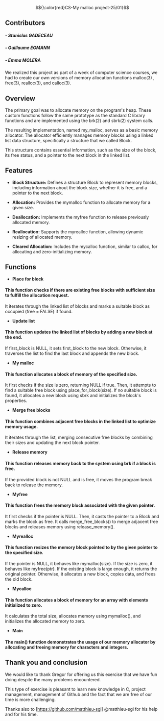 $${\color{red}CS-My malloc project-25/01}$$

## Contributors
##### - Stanislas GADECEAU
##### - Guillaume EGMANN
##### - Emma MOLERA
We realized this project as part of a week of computer science courses, we had to create our own versions of memory allocation functions malloc(3) , free(3), realloc(3), and calloc(3). 

## Overview 

The primary goal was to allocate memory on the program's heap. These custom functions follow the same prototype as the standard C library functions and are implemented using the brk(2) and sbrk(2) system calls.

The resulting implementation, named my_malloc, serves as a basic memory allocator. The allocator efficiently manages memory blocks using a linked list data structure, specifically a structure that we called Block. 

This structure contains essential information, such as the size of the block, its free status, and a pointer to the next block in the linked list.


## Features

- **Block Structure:** Defines a structure Block to represent memory blocks, including information about the block size, whether it is free, and a pointer to the next block.

- **Allocation:** Provides the mymalloc function to allocate memory for a given size.

- **Deallocation:** Implements the myfree function to release previously allocated memory.

- **Reallocation:** Supports the myrealloc function, allowing dynamic resizing of allocated memory.

- **Cleared Allocation:** Includes the mycalloc function, similar to calloc, for allocating and zero-initializing memory.



## Functions 

- **Place for block**

#### This function checks if there are existing free blocks with sufficient size to fulfill the allocation request. 

It iterates through the linked list of blocks and marks a suitable block as occupied (free = FALSE) if found.

- **Update list**

#### This function updates the linked list of blocks by adding a new block at the end. 

If first_block is NULL, it sets first_block to the new block. Otherwise, it traverses the list to find the last block and appends the new block.

- **My malloc**

#### This function allocates a block of memory of the specified size. 

It first checks if the size is zero, returning NULL if true. Then, it attempts to find a suitable free block using place_for_block(size). If no suitable block is found, it allocates a new block using sbrk and initializes the block's properties.

- **Merge free blocks**

#### This function combines adjacent free blocks in the linked list to optimize memory usage. 

It iterates through the list, merging consecutive free blocks by combining their sizes and updating the next block pointer.

- **Release memory**

#### This function releases memory back to the system using brk if a block is free. 

If the provided block is not NULL and is free, it moves the program break back to release the memory.

- **Myfree**

#### This function frees the memory block associated with the given pointer. 

It first checks if the pointer is NULL. Then, it casts the pointer to a Block and marks the block as free. It calls merge_free_blocks() to merge adjacent free blocks and releases memory using release_memory().

- **Myrealloc**

#### This function resizes the memory block pointed to by the given pointer to the specified size. 

If the pointer is NULL, it behaves like mymalloc(size). If the size is zero, it behaves like myfree(ptr). If the existing block is large enough, it returns the original pointer. Otherwise, it allocates a new block, copies data, and frees the old block.

- **Mycalloc**

#### This function allocates a block of memory for an array with elements initialized to zero. 

It calculates the total size, allocates memory using mymalloc(), and initializes the allocated memory to zero.

- **Main**

#### The main() function demonstrates the usage of our memory allocator by allocating and freeing memory for characters and integers. 

## Thank you and conclusion

We would like to thank Gregor for offering us this exercise that we have fun doing despite the many problems encountered.

This type of exercise is pleasant to learn new knowledge in C, project management, management of Github and the fact that we are free of our time is more challenging.

Thanks also to  [https://github.com/matthieu-sgi] @matthieu-sgi for his help and for his time.
